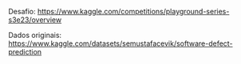 

Desafio:
https://www.kaggle.com/competitions/playground-series-s3e23/overview

Dados originais:
https://www.kaggle.com/datasets/semustafacevik/software-defect-prediction